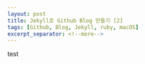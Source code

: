 ```yaml
---
layout: post
title: Jekyll로 Github Blog 만들기 [2]
tags: [Github, Blog, Jekyll, ruby, macOS]
excerpt_separator: <!--more-->
---
```


test